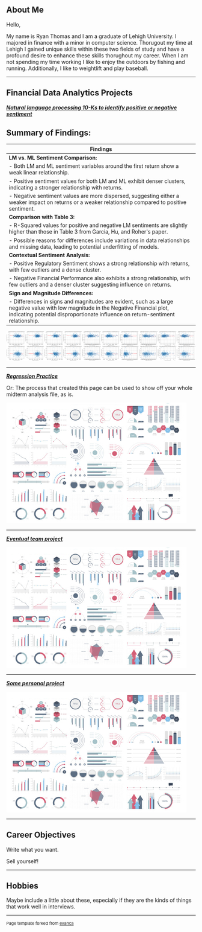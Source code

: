 ## About Me

Hello, 

My name is Ryan Thomas and I am a graduate of Lehigh University. I majored in finance with a minor in computer science. Thorugout my time at Lehigh I gained unique skills within these two fields of study and have a profound desire to enhance these skills thorughout my career. When I am not spending my time working I like to enjoy the outdoors by fishing and running. Additionally, I like to weightlift and play baseball. 

<!-- Upload your own photo and change the path -->

<!-- <p style="text-align:center;">
  <img class="img-circle" src="/images/Thomas_Ryan.jpg" width="50%">
</p> -->

---

## Financial Data Analytics Projects

<!-- You can link to other websites, PDFs in this repo, and other pages in this repo -->

_**[Natural language processing 10-Ks to identify positive or negative sentiment](midterm_summary)**_


## Summary of Findings:
| **Findings**                                          | 
|-------------------------------------------------------| 
| **LM vs. ML Sentiment Comparison:**                   | 
|   - Both LM and ML sentiment variables around the first return show a weak linear relationship.  | 
|   - Positive sentiment values for both LM and ML exhibit denser clusters, indicating a stronger relationship with returns. | 
|   - Negative sentiment values are more dispersed, suggesting either a weaker impact on returns or a weaker relationship compared to positive sentiment. | 
| **Comparison with Table 3:**                         | 
|   - R-Squared values for positive and negative LM sentiments are slightly higher than those in Table 3 from Garcia, Hu, and Roher's paper. | 
|   - Possible reasons for differences include variations in data relationships and missing data, leading to potential underfitting of models. | 
| **Contextual Sentiment Analysis:**                   | 
|   - Positive Regulatory Sentiment shows a strong relationship with returns, with few outliers and a dense cluster. | 
|   - Negative Financial Performance also exhibits a strong relationship, with few outliers and a denser cluster suggesting influence on returns. | 
| **Sign and Magnitude Differences:**                 | 
|   - Differences in signs and magnitudes are evident, such as a large negative value with low magnitude in the Negative Financial plot, indicating potential disproportionate influence on return-sentiment relationship. |



<img src="images/image.png"/>

---

_**[Regression Practice](Regression_practice)**_

Or: The process that created this page can be used to show off your whole midterm analysis file, as is.

<img src="images/dummy_thumbnail.jpg?raw=true"/>

---

_**[Eventual team project](https://donbowen.github.io/teamproject/)**_

<img src="images/dummy_thumbnail.jpg?raw=true"/>

---

_**[Some personal project](/pdf/sample_presentation.pdf)**_

<img src="images/dummy_thumbnail.jpg?raw=true"/>

---

## Career Objectives

Write what you want. 

Sell yourself!

---

## Hobbies

Maybe include a little about these, especially if they are the kinds of things that work well in interviews.

---
<p style="font-size:11px">Page template forked from <a href="https://github.com/evanca/quick-portfolio">evanca</a></p>
<!-- Remove above link if you don't want to attibute -->
